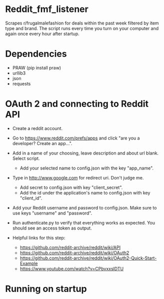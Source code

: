 # Reddit_fmf_listener
Scrapes r/frugalmalefashion for deals within the past week filtered by item type and brand. 
The script runs every time you turn on your computer and again once every hour after startup. 

# Dependencies
- PRAW (pip install praw)
- urllib3
- json
- requests

# OAuth 2 and connecting to Reddit API 
- Create a reddit account.
- Go to https://www.reddit.com/prefs/apps and click "are you a developer? Create an app...".
- Add in a name of your choosing, leave description and about url blank. Select script.
    - Add your selected name to config.json with the key "app_name".
- Type in http://www.google.com for redirect uri. Don't judge me.
    - Add secret to config.json with key "client_secret".
    - Add the id under the application's name to config.json with key "client_id".
- Add your Reddit username and password to config.json. Make sure to use keys "username" and "password".
- Run authenticate.py to verify that everything works as expected. You should see an access token as output. 

- Helpful links for this step: 
    - https://github.com/reddit-archive/reddit/wiki/API
    - https://github.com/reddit-archive/reddit/wiki/OAuth2
    - https://github.com/reddit-archive/reddit/wiki/OAuth2-Quick-Start-Example
    - https://www.youtube.com/watch?v=CPbvxxslDTU

# Running on startup
